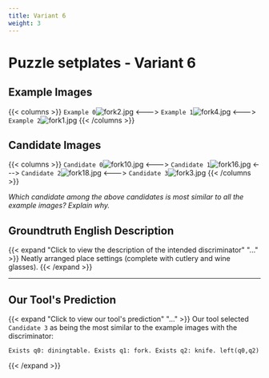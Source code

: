 ```yaml
---
title: Variant 6
weight: 3
---
```


# Puzzle setplates - Variant 6

## Example Images
{{< columns >}}
`Example 0`![fork2.jpg](/natscene_data/images/fork2.jpg)
<--->
`Example 1`![fork4.jpg](/natscene_data/images/fork4.jpg)
<--->
`Example 2`![fork1.jpg](/natscene_data/images/fork1.jpg)
{{< /columns >}}

## Candidate Images
{{< columns >}}
`Candidate 0`![fork10.jpg](/natscene_data/images/fork10.jpg)
<--->
`Candidate 1`![fork16.jpg](/natscene_data/images/fork16.jpg)
<--->
`Candidate 2`![fork18.jpg](/natscene_data/images/fork18.jpg)
<--->
`Candidate 3`![fork3.jpg](/natscene_data/images/fork3.jpg)
{{< /columns >}}

*Which candidate among the above candidates is most similar to all the example images? Explain why.*

## Groundtruth English Description

{{< expand "Click to view the description of the intended discriminator" "..." >}}
Neatly arranged place settings (complete with cutlery and wine glasses).
{{< /expand >}}

---



## Our Tool's Prediction

{{< expand "Click to view our tool's prediction" "..." >}}
Our tool selected `Candidate 3` as being the most similar to the example images with the discriminator:
```plaintext
Exists q0: diningtable. Exists q1: fork. Exists q2: knife. left(q0,q2)
```
{{< /expand >}}
